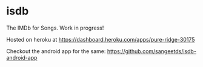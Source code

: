 # isdb

The IMDb for Songs. Work in progress!

Hosted on heroku at
https://dashboard.heroku.com/apps/pure-ridge-30175

Checkout the android app for the same: https://github.com/sangeetds/isdb-android-app
